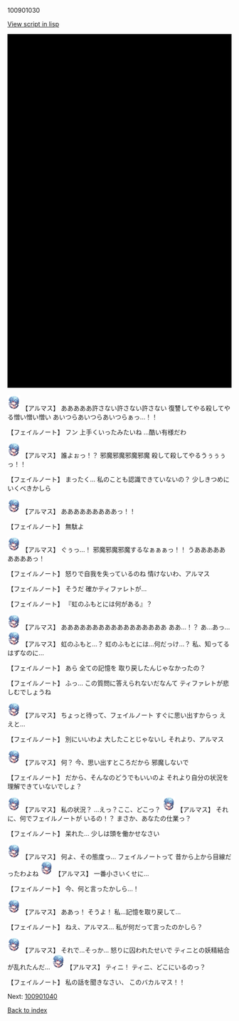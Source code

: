 100901030

[View script in lisp](../scripts/100901030.txt)

![bg_black.png](../images/backgrounds/bg_black.png)

<img src="../images/units/3103811.png" alt="3103811.png" height="34"/>
【アルマス】
あああああ許さない許さない許さない
復讐してやる殺してやる憎い憎い憎い
あいつらあいつらあいつらぁっ…！！

【フェイルノート】
フン
上手くいったみたいね
…酷い有様だわ

<img src="../images/units/3103811.png" alt="3103811.png" height="34"/>
【アルマス】
誰よぉっ！？
邪魔邪魔邪魔邪魔
殺して殺してやるうぅぅぅっ！！

【フェイルノート】
まったく…
私のことも認識できていないの？
少しきつめにいくべきかしら

<img src="../images/units/3103811.png" alt="3103811.png" height="34"/>
【アルマス】
あああああああああっ！！

【フェイルノート】
無駄よ

<img src="../images/units/3103811.png" alt="3103811.png" height="34"/>
【アルマス】
ぐぅっ…！
邪魔邪魔邪魔するなぁぁぁっ！！
うあああああああああっ！

【フェイルノート】
怒りで自我を失っているのね
情けないわ、アルマス

【フェイルノート】
そうだ
確かティファレトが…

【フェイルノート】
『虹のふもとには何がある』？

<img src="../images/units/3103811.png" alt="3103811.png" height="34"/>
【アルマス】
あああああああああああああああああ
ああ…！？
あ…あっ…

<img src="../images/units/3103811.png" alt="3103811.png" height="34"/>
【アルマス】
虹のふもと…？
虹のふもとには…何だっけ…？
私、知ってるはずなのに…

【フェイルノート】
あら
全ての記憶を
取り戻したんじゃなかったの？

【フェイルノート】
ふっ…
この質問に答えられないだなんて
ティファレトが悲しむでしょうね

<img src="../images/units/3103811.png" alt="3103811.png" height="34"/>
【アルマス】
ちょっと待って、フェイルノート
すぐに思い出すからっ
ええと…

【フェイルノート】
別にいいわよ
大したことじゃないし
それより、アルマス

<img src="../images/units/3103811.png" alt="3103811.png" height="34"/>
【アルマス】
何？
今、思い出すところだから
邪魔しないで

【フェイルノート】
だから、そんなのどうでもいいのよ
それより自分の状況を
理解できていないでしょ？

<img src="../images/units/3103811.png" alt="3103811.png" height="34"/>
【アルマス】
私の状況？
…えっ？ここ、どこっ？

<img src="../images/units/3103811.png" alt="3103811.png" height="34"/>
【アルマス】
それに、何でフェイルノートが
いるの！？
まさか、あなたの仕業っ？

【フェイルノート】
呆れた…
少しは頭を働かせなさい

<img src="../images/units/3103811.png" alt="3103811.png" height="34"/>
【アルマス】
何よ、その態度っ…
フェイルノートって
昔から上から目線だったわよね

<img src="../images/units/3103811.png" alt="3103811.png" height="34"/>
【アルマス】
一番小さいくせに…

【フェイルノート】
今、何と言ったかしら…！

<img src="../images/units/3103811.png" alt="3103811.png" height="34"/>
【アルマス】
ああっ！
そうよ！
私…記憶を取り戻して…

【フェイルノート】
ねえ、アルマス…
私が何だって言ったのかしら？

<img src="../images/units/3103811.png" alt="3103811.png" height="34"/>
【アルマス】
それで…そっか…
怒りに囚われたせいで
ティニとの妖精結合が乱れたんだ…

<img src="../images/units/3103811.png" alt="3103811.png" height="34"/>
【アルマス】
ティニ！
ティニ、どこにいるのっ？

【フェイルノート】
私の話を聞きなさい、
このバカルマス！！

Next: [100901040](100901040.md)

[Back to index](index.md)
